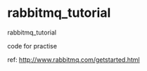 # rabbitmq_tutorial
rabbitmq_tutorial 

code for practise 

ref:
http://www.rabbitmq.com/getstarted.html
